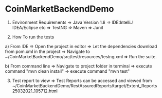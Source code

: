 # CoinMarketBackendDemo

1) Environment Requirements
 => Java Version 1.8
 => IDE:IntelliJ IDEA/Eclipse etc
 => TestNG
 => Maven 
 => Junit

2) How To run the tests 

  a) From IDE 
  => Open the project in editor
  => Let the dependencies download from pom.xml in the project 
  => Navigate to ~/CoinMarketBackendDemo/src/test/resources/testng.xml
  => Run the suite.
  
  b) From command line
  => Navigate to project folder in terminal 
  => execute command "mvn clean install"
  => execute command "mvn test"
  
  
3) Test report to view 
  => Test Reports can be accessed and viewed from ~/CoinMarketBackendDemo/RestAssuredReports/target/Extent_Reports25032021_105712.html
  

